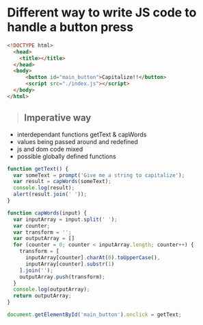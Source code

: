 # Different way to write JS code to handle a button press
```html
<!DOCTYPE html>
  <head>
    <title></title>
  </head>
  <body>
      <button id="main_button">Capitalize!!</button>
      <script src="./index.js"></script>
  </body>
</html>
```
> ## Imperative way
* interdependant functions getText & capWords
* values being passed around and redefined
* js and dom code mixed
* possible globally defined functions
```javascript
function getText() {
  var someText = prompt('Give me a string to capitalize');
  var result = capWords(someText);
  console.log(result);
  alert(result.join(' '));
}

function capWords(input) {
  var inputArray = input.split(' ');
  var counter;
  var transform = '';
  var outputArray = []
  for (counter = 0; counter < inputArray.length; counter++) {
    transform = [
      inputArray[counter].charAt(0).toUpperCase(),
      inputArray[counter].substr(1)
    ].join('');
    outputArray.push(transform);
  }
  console.log(outputArray);
  return outputArray;
}

document.getElementById('main_button').onclick = getText;
```
